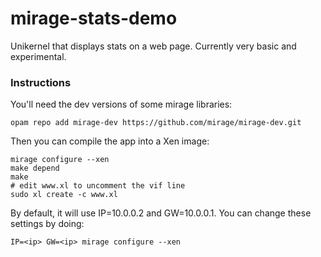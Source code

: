 # mirage-stats-demo

Unikernel that displays stats on a web page. Currently very basic and
experimental.

### Instructions

You'll need the dev versions of some mirage libraries:

```
opam repo add mirage-dev https://github.com/mirage/mirage-dev.git
```

Then you can compile the app into a Xen image:

```
mirage configure --xen
make depend
make
# edit www.xl to uncomment the vif line
sudo xl create -c www.xl
```

By default, it will use IP=10.0.0.2 and GW=10.0.0.1. You can change these
settings by doing:

```
IP=<ip> GW=<ip> mirage configure --xen
```

